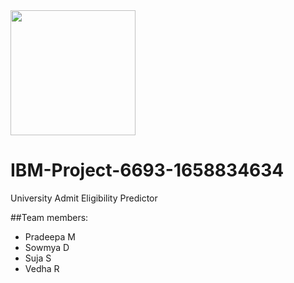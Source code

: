 <img src="" data-canonical-src="" width="200" />

# IBM-Project-6693-1658834634
University Admit Eligibility Predictor

##Team members:<br>
* Pradeepa M
* Sowmya D
* Suja S
* Vedha R

